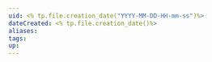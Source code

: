 ```yaml
---
uid: <% tp.file.creation_date("YYYY-MM-DD-HH-mm-ss")%>
dateCreated: <% tp.file.creation_date()%>
aliases: 
tags: 
up: 
---
```

